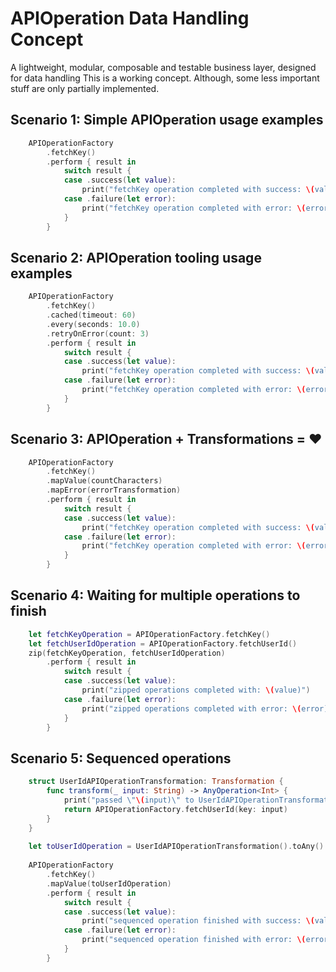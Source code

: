 # APIOperation Data Handling Concept

A lightweight, modular, composable and testable business layer, designed for data handling
This is a working concept. Although, some less important stuff are only partially implemented.

## Scenario 1: Simple APIOperation usage examples
```swift
    APIOperationFactory
        .fetchKey()
        .perform { result in
            switch result {
            case .success(let value):
                print("fetchKey operation completed with success: \(value)")
            case .failure(let error):
                print("fetchKey operation completed with error: \(error)")
            }
        }
```

## Scenario 2: APIOperation tooling usage examples
```swift
    APIOperationFactory
        .fetchKey()
        .cached(timeout: 60)
        .every(seconds: 10.0)
        .retryOnError(count: 3)
        .perform { result in
            switch result {
            case .success(let value):
                print("fetchKey operation completed with success: \(value)")
            case .failure(let error):
                print("fetchKey operation completed with error: \(error)")
            }
        }
```


## Scenario 3: APIOperation + Transformations = ❤️
```swift
    APIOperationFactory
        .fetchKey()
        .mapValue(countCharacters)
        .mapError(errorTransformation)
        .perform { result in
            switch result {
            case .success(let value):
                print("fetchKey operation completed with success: \(value)")
            case .failure(let error):
                print("fetchKey operation completed with error: \(error)")
            }
        }
```


## Scenario 4: Waiting for multiple operations to finish
```swift
    let fetchKeyOperation = APIOperationFactory.fetchKey()
    let fetchUserIdOperation = APIOperationFactory.fetchUserId()
    zip(fetchKeyOperation, fetchUserIdOperation)
        .perform { result in
            switch result {
            case .success(let value):
                print("zipped operations completed with: \(value)")
            case .failure(let error):
                print("zipped operations completed with error: \(error)")
            }
        }
```


## Scenario 5: Sequenced operations
```swift
    struct UserIdAPIOperationTransformation: Transformation {
        func transform(_ input: String) -> AnyOperation<Int> {
            print("passed \"\(input)\" to UserIdAPIOperationTransformation")
            return APIOperationFactory.fetchUserId(key: input)
        }
    }
    
    let toUserIdOperation = UserIdAPIOperationTransformation().toAny()
    
    APIOperationFactory
        .fetchKey()
        .mapValue(toUserIdOperation)
        .perform { result in
            switch result {
            case .success(let value):
                print("sequenced operation finished with success: \(value)")
            case .failure(let error):
                print("sequenced operation finished with error: \(error)")
            }
        }
```


